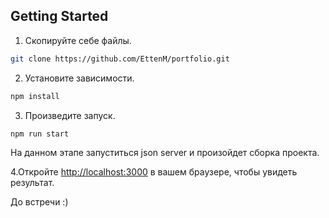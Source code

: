 ## Getting Started

1. Скопируйте себе файлы.

```bash
git clone https://github.com/EttenM/portfolio.git
```

2. Установите зависимости.

```bash
npm install
```

3. Произведите запуск.

```bash
npm run start
```

На данном этапе запуститься json server и произойдет сборка проекта.

4.Откройте [http://localhost:3000](http://localhost:3000) в вашем браузере, чтобы увидеть результат.

До встречи :)
